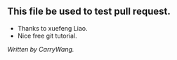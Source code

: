 ## This file be used to test pull request.

- Thanks to xuefeng Liao.
- Nice free git tutorial.

*Written by CarryWang.*
